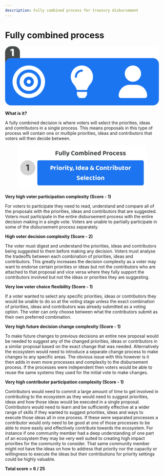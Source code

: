 ```yaml
---
description: Fully combined process for treasury disbursement
---
```


# Fully combined process

![](../../.gitbook/assets/fully-combined-process.png)



**What is it?**

A fully combined decision is where voters will select the priorities, ideas and contributors in a single process. This means proposals in this type of process will contain one or multiple priorities, ideas and contributors that voters will then decide between.

<div align="left">

<figure><img src="../../.gitbook/assets/fully-combined-process.jpg" alt="" width="563"><figcaption></figcaption></figure>

</div>



**Very high voter participation complexity (Score - 1)**

For voters to participate they need to read, understand and compare all of the proposals with the priorities, ideas and contributors that are suggested. Voters must participate in the entire disbursement process with the entire decision making in a single vote. Voters are unable to partially participate in some of the disbursement process separately.



**High voter decision complexity (Score - 2)**

The voter must digest and understand the priorities, ideas and contributors being suggested to them before making any decision. Voters must analyse the tradeoffs between each combination of priorities, ideas and contributors. This greatly increases the decision complexity as a voter may want to endorse certain priorities or ideas but not the contributors who are attached to that proposal and vice versa where they fully support the contributors involved but not the ideas or priorities they are suggesting.



**Very low voter choice flexibility (Score - 1)**

If a voter wanted to select any specific priorities, ideas or contributors they would be unable to do so at the voting stage unless the exact combination of priorities, ideas and contributors was already submitted as a voting option. The voter can only choose between what the contributors submit as their own preferred combination.



**Very high future decision change complexity (Score - 1)**

To make future changes to previous decisions an entire new proposal would be needed to suggest any of the changed priorities, ideas or contributors in a similar proposal based on the exact change that was needed. Alternatively the ecosystem would need to introduce a separate change process to make changes to any specific areas. The obvious issue with this however is it then adds in even more processes and complexity to the disbursement process. If the processes were independent then voters would be able to reuse the same systems they used for the initial vote to make changes.



**Very high contributor participation complexity (Score - 1)**

Contributors would need to commit a large amount of time to get involved in contributing to the ecosystem as they would need to suggest priorities, ideas and how those ideas would be executed in a single proposal. Contributors would need to learn and be sufficiently effective at a wider range of skills if they wanted to suggest priorities, ideas and ways to execute those ideas all in one process. If these were separated processes a contributor would only need to be good at one of those processes to be able to more easily and effectively contribute towards the ecosystem. For instance if one community member had a deep understanding of one part of an ecosystem they may be very well suited to creating high impact priorities for the community to consider. That same community member might not have the ideas on how to address that priority nor the capacity or willingness to execute the ideas but their contributions for priority settings could be highly valuable.



**Total score = 6 / 25**
